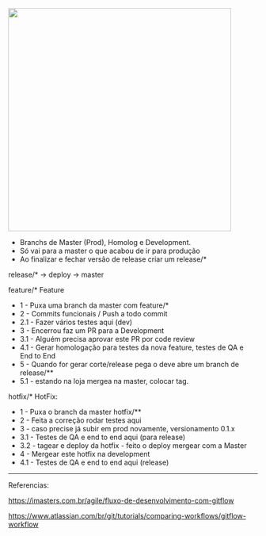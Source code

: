 <img src="https://static.imasters.com.br/wp-content/uploads/2015/04/git-workflow-release-cycle-4maintenance.png" width="450" />

- Branchs de Master (Prod), Homolog e Development.
- Só vai para a master o que acabou de ir para produção
- Ao finalizar e fechar versão de release criar um release/*

release/* -> deploy -> master

feature/*
Feature
- 1 - Puxa uma branch da master com feature/*
- 2 - Commits funcionais / Push a todo commit
- 2.1 - Fazer vários testes aqui (dev) 
- 3 - Encerrou faz um PR para a Development
- 3.1 - Alguém precisa aprovar este PR por code review
- 4.1 - Gerar homologação para testes da nova feature, testes de QA e End to End
- 5 - Quando for gerar corte/release pega o deve  abre um branch de release/**
- 5.1 - estando na loja mergea na master, colocar tag.

hotfix/*
HotFix:
- 1 - Puxa o branch da master hotfix/**
- 2 - Feita a correção rodar testes aqui
- 3 - caso precise já subir em prod novamente, versionamento 0.1.x
- 3.1 - Testes de QA e end to end aqui (para release)
- 3.2 - tagear e deploy da hotfix - feito o deploy mergear com a Master
- 4 - Mergear este hotfix na development
- 4.1 - Testes de QA e end to end aqui (release)

---

Referencias:

https://imasters.com.br/agile/fluxo-de-desenvolvimento-com-gitflow

https://www.atlassian.com/br/git/tutorials/comparing-workflows/gitflow-workflow

